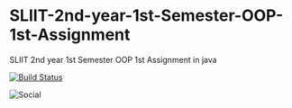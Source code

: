 # SLIIT-2nd-year-1st-Semester-OOP-1st-Assignment
SLIIT 2nd year 1st Semester OOP 1st Assignment in java 

[![Build Status](https://img.shields.io/badge/Source%20Editor-Visual%20Code-blue.svg)](https://code.visualstudio.com/)

![Social](https://img.shields.io/twitter/follow/dear__spider?style=social)

